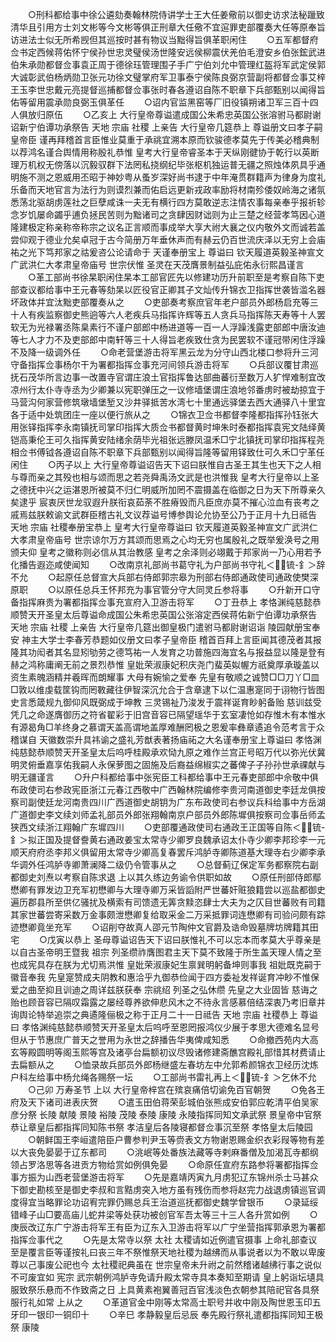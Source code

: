 <!-- { "loadSidebar": true } -->
　　○刑科都给事中徐公遴劾奏翰林院侍讲学士王大任姜儆前以御史访求法秘躐致清华且引用方士刘文彬等今文彬等俱正刑章大任儆不宜逭罪吏部覆奏大任等原奉旨访进法士似无所希觊但其巡按时甚有物议当黜得旨俱革职闲住
　　○五军都督府佥书定西候蒋佑怀宁侯孙世忠灵璧侯汤世隆安远侯柳震伏羌伯毛澄安乡伯张鋐武进伯朱承勋都督佥事袁正周于德徐珏管理围子手广宁伯刘允中管理红盔将军武定侯郭大诚彰武伯杨炳勋卫张元功徐文璧掌府军卫事泰宁侯陈良弼京营副将都督佥事艾梓王玉李世忠戴元亮提督巡捕都督佥事张时春各遵诏自陈不职章下兵部甄别以闻得旨佑等留用震承勋良弼玉俱革任
　　○诏内官监黑窑等厂旧役镇朔诸卫军三百十四人俱放归原伍
　　○乙亥上  大行皇帝尊谥遣成国公朱希忠英国公张溶驸马都尉谢诏新宁伯谭功承祭告  天地  宗庙  社稷  上亲告  大行皇帝几筵恭上  尊谥册文曰孝子嗣皇帝臣  谨再拜稽首言臣惟业莫重于承祧宜溯本原而钦骏德孝莫先于传美必稽典制以荐鸿名谨合舆情用称殷礼恭惟  皇考大行皇帝睿圣本于天纵刚徤协于乾行以英断理万机权无傍落以沉毅驭群下法罔私挠纲纪毕张枢机独运普无疆之照烛体夙具乎通明施不测之恩威用丕昭于神妙粤从蚤岁深好尚书逮于中年淹贯群籍声为律身为度礼乐备而天地官言为法行为则谟烈兼而佑启远更新戎政率励将材南殄倭奴岭海之诸氛悉荡北驱胡虏莲社之巨孽咸诛一夫无有横行四方莫敢逆志注情农事每亲奉乎报祈轸念岁饥屡命蠲乎逋负拯民苦则为黜诸司之贪肆因财诎则为止三楚之经营孝笃因心道隆建极定称亲称帝称宗之议名正言顺而事成举大享大祔大襄之仪内敬外文而诚若盖尝仰观于德业允矣卓冠于古今简册万年垂休声而有赫云仍百世流庆泽以无穷上会庙祐之光下笃邦家之祜爰咨公论请命于  天谨奉册宝上  尊谥曰  钦天履道英毅圣神宣文广武洪仁大孝肃皇帝庙号  世宗伏惟  圣灵在天茂膺景制益弘庇佑永衍熙昌谨言
　　○革工部尚书徐杲职闲住杲本工部官匠先以修建功历升前职至是考察自陈下吏部查议都给事中王元春等劾杲以匠役官正卿其子文灿传升锦衣卫指挥世袭皆滥名器坏政体并宜汰黜吏部覆奏从之
　　○吏部奏考察庶官年老户部员外郎杨启充等三十人有疾监察御史熊逈等六人老疾兵马指挥许辉等五人贪兵马指挥陈天寿等十人罢软无为光禄署丞陈臬素行不谨户部郎中杨进道等一百一人浮躁浅露吏部郎中唐汝迪等七人才力不及吏部郎中南轩等三十人得旨老疾致仕贪为民罢软不谨冠带闲住浮躁不及降一级调外任
　　○命老营堡游击将军黑云龙为分守山西北楼口参将升三河守备指挥佥事杨尔干为署都指挥佥事充河间领兵游击将军
　　○兵部议覆甘肃巡抚石茂华所言边事一改置寺官谓庄浪土官指挥鲁达部曲蕃衍至数万人犷悍难制宜改凉州行太仆寺寺丞为少卿兼以宪职弹压之一议修墙堡谓庄浪地邻番虏时被劫掠宜于马营沟何家营修筑墩墙堡堑又沙井驿抵苦水湾七十里通远驿堡去西大通驿八十里宜各于适中处筑团庄一座以便行旅从之
　　○锦衣卫佥书都督李隆都指挥孙钰张大用张铎指挥李永南镇抚司掌印指挥大质佥书都督黄时坤朱时泰都指挥袁宪文陆绎黄铠高秉伦王可久指挥黄安陆绪余荫毕光祖张远滕凤温禾□宁北镇抚司掌印指挥程尧相佥书傅钺各遵诏自陈不职章下兵部甄别以闻得旨隆等留用铎致仕可久禾□宁革任闲住
　　○丙子以上  大行皇帝尊谥诏告天下诏曰朕惟自古圣王其生也天下之人相与尊而亲之其殁也相与颂而思之若尧舜禹汤文武是也洪惟我  皇考大行皇帝以上圣之德抚中兴之运湛恩所被莫不归仁明威所加罔不震摄盖在临御之日为天下所尊亲久矣逮乎  宸衷厌世龙驭遐升朕衔哀茹荼不胜瘠毁而凡臣庶亦莫不摧心泣血有丧考之戚焉兹朕敕谕文武群臣稽古礼文议荐谥号博参舆论允协至公乃于正月十九日祗告  天地  宗庙  社稷奉册宝恭上  皇考大行皇帝尊谥曰  钦天履道英毅圣神宣文广武洪仁大孝肃皇帝庙号  世宗谅尔万方其颂而思焉之心均无穷也属殷礼之既举爰涣号之用颁夫仰  皇考之徽称则必信从其治教感  皇考之余泽则必翊戴于邦家尚一乃心用若予化播告遐迩咸使闻知
　　○改南京礼部尚书葛守礼为户部尚书守礼＜锍-釒＞辞不允
　　○起原任总督宣大兵部右侍郎郭宗皋为刑部右侍郎通政使司通政使樊深原职
　　○以原任总兵王怀邦充为事官管分守大同灵丘参将事
　　○升新开口守备指挥麻贵为署都指挥佥事充宣府入卫游击将军
　　○丁丑恭上  孝恪渊纯慈懿恭顺赞天开圣皇太后尊谥命成国公朱希忠英国公张溶定西侯蒋佑新宁伯谭功承祭告  天地  宗庙  社稷  上亲告  大行皇帝几筵出御皇极门遣驸马都尉谢诏诣  陵园献册宝奉安  神主大学士李春芳恭题如仪册文曰孝子皇帝臣  稽首百拜上言臣闻其德茂者其报隆其功闳者其名显矧劬劳之德笃祐一人发育之功普施四海宜名与报益显以隆是登有赫之鸿称庸阐无前之景烈恭惟  皇妣荣淑康妃积庆尧门蜚英姒幄方祇奠厚承璇盖以资生素魄涵精并羲晖而朗耀事  大母有婉愉之爱奉  先皇有敬顺之诚赞□□刀丫□皿□敦以维虔载筐钩而罔斁藏往伊智深沉允合于含章逮下以仁温惠寔同于诩物行皆图史言悉箴规九御仰风既弼成于坤教  三灵锡祉乃浚发于震祥诞育眇躬备贻  慈训兹受凭几之命遂膺御历之符省翟彩于旧宫音容已隔望瑶华于玄室凄怆如存惟木有本惟水有源曷角□羊终身之慕谓天盖高谓地盖厚难酬罔极之恩爰率彝章遹追令范考言于众稽谋自  天徽数崇升具祎谕之盛礼芳猷表著扬庙祏之大名谨奉册宝上尊谥曰  孝恪渊纯慈懿恭顺赞天开圣皇太后呜呼桂殿承欢恸九原之难作兰宫正号昭万代以弥光伏冀  明灵俯垂嘉享佑我嗣人永保萝图之固施及后裔益绵椒实之蕃俾子子孙孙世承祼献与明无疆谨言
　　○升户科都给事中张宪臣工科都给事中王元春吏部郎中佘敬中俱布政使司右参政宪臣浙江元春江西敬中广西翰林院编修李贵河南道御史李廷龙俱按察司副使廷龙河南贵四川广西道御史胡钥为广东布政使司右参议兵科给事中方岳湖广道御史李文续刘师孟礼部员外郎张翔翰南京户部员外郎陈墀俱按察司佥事岳师孟狭西文续浙江翔翰广东墀四川
　　○吏部覆通政使司右通政王正国等自陈＜锍-釒＞拟正国及提督誊黄右通政姜宝太常寺少卿罗良魏承诏太仆寺少卿李邦珍李一元顺天府府丞李邦义俱留用太常寺少卿高复春罢斥鸿胪寺卿陈道基大理寺右少卿李承华调外任鸿胪寺卿萧澜降二级仍令管事从之
　　○总督蓟辽保定军务都察院右副都御史刘焘以考察自陈求退  上以其久练边务谕令供职如故
　　○原任刑部侍郎鄢懋卿有罪发边卫充军初懋卿与大理寺卿万采皆謟附严世蕃奸赃狼籍尝以巡盐都御史遍历郡县所至供亿骚扰及横索有司馈遗无筭贪黩恣肆士大夫为之仄目世蕃败有司籍其家世蕃尝寄采数万金事颇泄懋卿复给取采金二万采抵罪词连懋卿有司验问颇有踪迹懋卿竟坐充军
　　○诏削夺故真人邵元节陶仲文官爵及诰命毁墓牌坊牌籍其田宅
　　○戊寅以恭上  圣母尊谥诏告天下诏曰朕惟礼不可以忘本而孝莫大乎尊亲是以自古圣帝明王暨我  祖宗  列圣缵祚膺图君主天下莫不致隆于所生盖天理人情之至也成宪具存在朕为尤切焉洪惟  皇妣荣淑康妃生禀巽明躬备坤则事我  祖妣既克嗣于徽音奉我  先皇寔赞成夫阴教和惠洽乎九御恭俭闻于四方委祉发祥诞育冲眇不惟保爱之曲至抑且训迪之周详兹朕获奉  宗祧绍  列圣之弘休缵  先皇之大业固皆  慈诲之贻也顾音容已隔叹霜露之屡经尊养欲伸悲风木之不待永言感慕倍结深衷乃考旧章并询舆论特举追崇之典遹隆俪极之称于正月二十一日祗告  天地  宗庙  社稷恭上  尊谥曰  孝恪渊纯慈懿恭顺赞天开圣皇太后呜呼至恩罔报鸿仪少展于孝思大德难名显号但从于节惠庶广普天之誉用为永世之辞播告华夷俾咸知悉
　　○命撤西苑内大高玄等殿圆明等阁玉熙等宫及诸亭台扁额初议尽毁诸修建斋醮宫殿礼部惜其材费请止去扁额从之
　　○恤录故兵部员外郎杨继盛左春坊左中允郭希颜锦衣卫经历沈炼户科左给事中杨允绳各赐祭一坛
　　○工部尚书雷礼再上＜锍-釒＞乞休不允
　　○己卯  万寿圣节  上以  大行皇帝梓宫在殡哀痛倍切谕免百官朝贺
　　○免各王府及天下诸司进表庆贺
　　○遣玉田伯蒋荣彭城伯张熊成安伯郭应乾清平伯吴家彦分祭  长陵  献陵  景陵  裕陵  茂陵  泰陵  康陵  永陵指挥同知文承武祭  景皇帝中官祭  恭让章皇后都指挥同知陈书祭  孝洁皇后各陵寝都督佥事沉至祭  孝恪皇太后陵园
　　○朝鲜国王李峘遣陪臣户曹参判尹玉等赍表文方物谢恩赐金织衣彩叚等物有差以大丧免晏晏于辽东都司
　　○洮岷等处番族法藏等寺剌麻番僧及加渴瓦寺都纲领占罗洛思等各进贡方物给赏如例俱免晏
　　○命原任宣府东路参将署都指挥佥事方振为山西老营堡游击将军
　　○先是嘉靖丙寅九月虏犯辽东锦州杀士马甚众下御史勘核至是御史李叔和言黠虏突入地方虽有残伤而参将赵完力战退虏镇巡官调度得宜当略罪论功诏宥完罪仍赐总兵王治道巡抚都御史魏学曾银币
　　○录延绥错峰子山□要高庙儿蛇井梁等处获功被创官军吾太等三十三人各升赏如例
　　○庚辰改辽东广宁游击将军王有臣为辽东入卫游击将军以广宁坐营指挥郭承恩为署都指挥佥事代之
　　○先是太常寺以祭  太社  太稷请如近例遣官摄事  上命礼部查议至是覆言臣等谨按礼曰丧三年不祭惟祭天地社稷为越绋而从事说者以为不敢以卑废尊以己事废公祀也今  太社稷祀典虽在  世宗皇帝未升祔之前然稽诸越绋行事之说似不可废宜如  宪宗  武宗朝例鸿胪寺免请升殿太常寺具本奏知至期请  皇上躬诣坛壝具服致祭乐悬而不作致斋之日  上具黄素袍翼善冠百官浅淡色衣朝参其陪祀官各具祭服行礼如常  上从之
　　○革道官金中刚等太常高士职号并收中刚及陶世恩玉印五牙印一银印一铜印十
　　○辛巳  孝静毅皇后忌辰  奉先殿行祭礼遣都指挥同知王极祭  康陵
